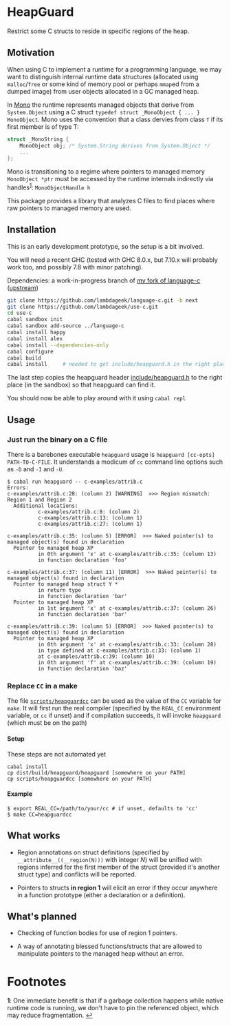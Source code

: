 # HeapGuard #

Restrict some C structs to reside in specific regions of the heap.

## Motivation ##

When using C to implement a runtime for a programming language, we may want to
distinguish internal runtime data structures (allocated using `malloc`/`free`
or some kind of memory pool or perhaps `mmap`ed from a dumped image) from user
objects allocated in a GC managed heap.

In [Mono](http://www.mono-project.com/) the runtime represents managed objects that derive
from `System.Object` using a C struct `typedef struct _MonoObject { ... } MonoObject`.  Mono uses the convention that a class dervies from class `T` if its first member is of type T:

```c
struct _MonoString {
	MonoObject obj; /* System.String derives from System.Object */
	...
};
```

Mono is transitioning to a regime where pointers to managed memory `MonoObject
*ptr` must be accessed by the runtime internals indirectly via handles<sup id="ref1">[1](#f1)</sup>: `MonoObjectHandle h`

This package provides a library that analyzes C files to find places where raw pointers to managed memory are used.

## Installation ##

This is an early development prototype, so the setup is a bit involved.

You will need a recent GHC (tested with GHC 8.0.x, but 7.10.x will probably
work too, and possibly 7.8 with minor patching).

Dependencies: a work-in-progress branch of [my fork of language-c](https://github.com/lambdageek/language-c) ([upstream](https://github.com/visq/language-c))

```bash
git clone https://github.com/lambdageek/language-c.git -b next
git clone https://github.com/lambdageek/use-c.git
cd use-c
cabal sandbox init
cabal sandbox add-source ../language-c
cabal install happy
cabal install alex
cabal install --dependencies-only
cabal configure
cabal build
cabal install     # needed to get include/heapguard.h in the right place
```

The last step copies the heapguard
header [include/heapguard.h](include/heapguard.h) to the right place (in the
sandbox) so that heapguard can find it.

You should now be able to play around with it using `cabal repl`

## Usage ##

### Just run the binary on a C file ###

There is a barebones executable `heapguard` usage is `heapguard [cc-opts] PATH-TO-C-FILE`. It understands a modicum of
`cc` command line options such as `-D` and `-I` and `-U`.

```
$ cabal run heapguard -- c-examples/attrib.c
Errors:
c-examples/attrib.c:28: (column 2) [WARNING]  >>> Region mismatch: Region 1 and Region 2
  Additional locations:
          c-examples/attrib.c:8: (column 2)
          c-examples/attrib.c:13: (column 1)
          c-examples/attrib.c:27: (column 1)

c-examples/attrib.c:35: (column 5) [ERROR]  >>> Naked pointer(s) to managed object(s) found in declaration
  Pointer to managed heap XP
          in 0th argument 'x' at c-examples/attrib.c:35: (column 13)
          in function declaration 'foo'

c-examples/attrib.c:37: (column 11) [ERROR]  >>> Naked pointer(s) to managed object(s) found in declaration
  Pointer to managed heap struct Y *
          in return type
          in function declaration 'bar'
  Pointer to managed heap XP
          in 1st argument 'x' at c-examples/attrib.c:37: (column 26)
          in function declaration 'bar'

c-examples/attrib.c:39: (column 5) [ERROR]  >>> Naked pointer(s) to managed object(s) found in declaration
  Pointer to managed heap XP
          in 0th argument 'x' at c-examples/attrib.c:33: (column 28)
          in type defined at c-examples/attrib.c:33: (column 1)
          at c-examples/attrib.c:39: (column 10)
          in 0th argument 'f' at c-examples/attrib.c:39: (column 19)
          in function declaration 'baz'

```

### Replace `CC` in a make ###

The file [`scripts/heapguardcc`](scripts/heapguardcc) can be used as the value of the `CC` variable for `make`.
It will first run the real compiler (specified by the `REAL_CC` environment variable, or `cc` if unset) and
if compilation succeeds, it will invoke `heapguard` (which must be on the path)

#### Setup ####

These steps are not automated yet

```
cabal install
cp dist/build/heapguard/heapguard [somewhere on your PATH]
cp scripts/heapguardcc [somewhere on your PATH]
```

#### Example ####

```
$ export REAL_CC=/path/to/your/cc # if unset, defaults to 'cc'
$ make CC=heapguardcc
```


## What works ##

* Region annotations on struct definitions (specified by
  `__attribute__((__region(N)))` with integer *N*) will be unified with regions
  inferred for the first member of the struct (provided it's another struct
  type) and conflicts will be reported.

* Pointers to structs **in region 1** will elicit an error if they occur
  anywhere in a function prototype (either a declaration or a definition).

## What's planned ##

* Checking of function bodies for use of region 1 pointers.

* A way of annotating blessed functions/structs that are allowed to manipulate
  pointers to the managed heap without an error.


# Footnotes #

<b id="f1">1</b>: One immediate benefit is that if a garbage collection happens while native runtime code is running, we don't have to pin the referenced object, which may reduce fragmentation. [↩](#ref1)
